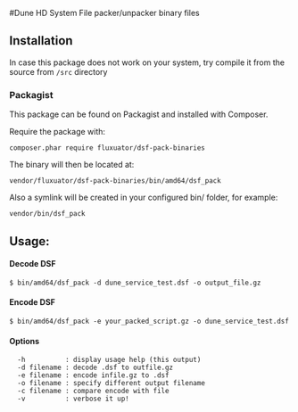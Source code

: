 #Dune HD System File packer/unpacker binary files

## Installation

In case this package does not work on your system, try compile it from the source from `/src` directory

### Packagist

This package can be found on Packagist and installed with Composer.

Require the package with:

```
composer.phar require fluxuator/dsf-pack-binaries
```

The binary will then be located at:

`vendor/fluxuator/dsf-pack-binaries/bin/amd64/dsf_pack`

Also a symlink will be created in your configured bin/ folder, for example:

`vendor/bin/dsf_pack`


## Usage:

#### Decode DSF

```
$ bin/amd64/dsf_pack -d dune_service_test.dsf -o output_file.gz
```
#### Encode DSF

```
$ bin/amd64/dsf_pack -e your_packed_script.gz -o dune_service_test.dsf
```

#### Options
```
  -h          : display usage help (this output)
  -d filename : decode .dsf to outfile.gz
  -e filename : encode infile.gz to .dsf
  -o filename : specify different output filename
  -c filename : compare encode with file
  -v          : verbose it up!
```
